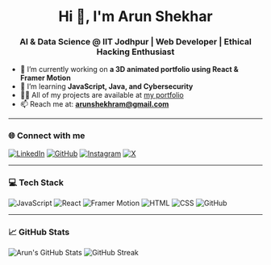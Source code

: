 <h1 align="center">Hi 👋, I'm Arun Shekhar</h1>
<h3 align="center">AI & Data Science @ IIT Jodhpur | Web Developer | Ethical Hacking Enthusiast</h3>

- 🔭 I’m currently working on **a 3D animated portfolio using React & Framer Motion**
- 🌱 I’m learning **JavaScript, Java, and Cybersecurity**
- 👨‍💻 All of my projects are available at [my portfolio](https://my-portfolio-kappa-five-34.vercel.app/)
- 📫 Reach me at: **arunshekhram@gmail.com**

---

### 🌐 Connect with me

[![LinkedIn](https://img.shields.io/badge/LinkedIn-blue?style=flat&logo=linkedin)](https://www.linkedin.com/in/arun-shekar-209483364)
[![GitHub](https://img.shields.io/badge/GitHub-black?style=flat&logo=github)](https://github.com/arun9557)
[![Instagram](https://img.shields.io/badge/Instagram-pink?style=flat&logo=instagram)](https://www.instagram.com/arunshekhar.in/)
[![X](https://img.shields.io/badge/X-black?style=flat&logo=twitter)](https://x.com/ArunShekha_?t=gsrx3cvBePkqSbZLeai8EQ&s=08)

---

### 💻 Tech Stack

![JavaScript](https://img.shields.io/badge/JavaScript-F7DF1E?style=flat&logo=javascript&logoColor=black)
![React](https://img.shields.io/badge/React-61DAFB?style=flat&logo=react&logoColor=black)
![Framer Motion](https://img.shields.io/badge/Framer%20Motion-black?style=flat&logo=framer)
![HTML](https://img.shields.io/badge/HTML5-E34F26?style=flat&logo=html5&logoColor=white)
![CSS](https://img.shields.io/badge/CSS3-1572B6?style=flat&logo=css3&logoColor=white)
![GitHub](https://img.shields.io/badge/GitHub-181717?style=flat&logo=github)

---

### 📈 GitHub Stats

![Arun's GitHub Stats](https://github-readme-stats.vercel.app/api?username=arun9557&show_icons=true&theme=radical)
![GitHub Streak](https://streak-stats.demolab.com?user=arun9557&theme=radical)
